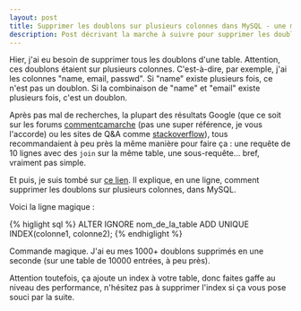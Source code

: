```yaml
---
layout: post
title: Supprimer les doublons sur plusieurs colonnes dans MySQL - une méthode simple !
description: Post décrivant la marche à suivre pour supprimer les doublons sur plusieurs colonnes dans MySQL.
---
```


Hier, j'ai eu besoin de supprimer tous les doublons d'une table. Attention, ces doublons étaient sur plusieurs colonnes. C'est-à-dire, par exemple, j'ai les colonnes "name, email, passwd". Si "name" existe plusieurs fois, ce n'est pas un doublon. Si la combinaison de "name" et "email" existe plusieurs fois, c'est un doublon.

Après pas mal de recherches, la plupart des résultats Google (que ce soit sur les forums [commentcamarche][1] (pas une super référence, je vous l'accorde) ou les sites de Q&A comme [stackoverflow][2]), tous recommandaient à peu près la même manière pour faire ça : une requête de 10 lignes avec des `join` sur la même table, une sous-requête... bref, vraiment pas simple.

Et puis, je suis tombé sur [ce lien][3]. Il explique, en une ligne, comment supprimer les doublons sur plusieurs colonnes, dans MySQL.

Voici la ligne magique :

{% higlight sql %}
ALTER IGNORE nom\_de\_la\_table ADD UNIQUE INDEX(colonne1, colonne2);
{% endhiglight %}

Commande magique. J'ai eu mes 1000+ doublons supprimés en une seconde (sur une table de 10000 entrées, à peu près).

Attention toutefois, ça ajoute un index à votre table, donc faites gaffe au niveau des performance, n'hésitez pas à supprimer l'index si ça vous pose souci par la suite.

[1]: http://www.commentcamarche.net/forum/affich-5038607-comment-dans-une-table-enlevee-les-doublons
[2]: http://stackoverflow.com/questions/3383898/remove-duplicates-using-only-a-mysql-query
[3]: http://mediakey.dk/~cc/mysql-remove-duplicate-entries/
